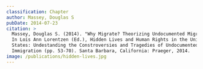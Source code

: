 ```yaml
---
classification: Chapter
author: Massey, Douglas S
pubDate: 2014-07-23
citation: >
  Massey, Douglas S. (2014). "Why Migrate? Theorizing Undocumented Migration."
  In Lois Ann Lorentzen (Ed.), Hidden Lives and Human Rights in the United
  States: Undestanding the Constroversies and Tragedies of Undocumented
  Immigration (pp. 53-70). Santa Barbara, California: Praeger, 2014.
image: /publications/hidden-lives.jpg
---
```


